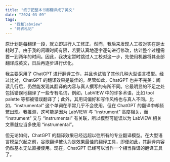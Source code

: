 ```yaml
---
title: "终于把整本书都翻译成了英文"
date: "2024-03-09"
tags: 
  - "我和labview"
  - "码农札记"
---
```


原计划是每翻译一段，就立即进行人工修正。然而，我后来发现人工校对实在是太耗时了。由于我的闲暇时间有限，若要认真地逐字逐句进行修改，估计整个过程需要一到两年的时间。因此，我决定暂时跳过人工校对这一步，先使用机器将其全部翻译成英文，日后再逐步进行优化。

我主要采用了 ChatGPT 进行翻译工作，并且也试验了其他几种大型语言模型。经过比对，ChatGPT 的翻译效果是最佳的。尽管如此，ChatGPT 也并不完美：阅读几行后，仍然能发现其翻译的内容与真人撰写的有所不同。它最明显的不足之处包括错误地翻译了一些专有名词，例如，LabVIEW 中的许多术语，比如 tool palette 等都被错误翻译了；此外，其用词偏好和写作风格也与真人不同。比如，“instrumental” 这个单词在平常几乎不会使用，但在 ChatGPT 的翻译中却频繁出现。我推测，这可能是因为 LabVIEW 与 “instrument” 高度相关，而 “instrument” 又与 “instrumental” 有关联，所以模型可能误以为 LabVIEW 相关文章就应当多使用 “instrumental”。

但无论如何，ChatGPT 的翻译效果已经远超以往所有的专业翻译模型。在大型语言模型兴起之前，谷歌翻译被认为是效果最佳的翻译工具，即便如此，其翻译内容仍然基本无法直接使用。现在，ChatGPT 已经可以当作一个相当靠谱的翻译工具了。
